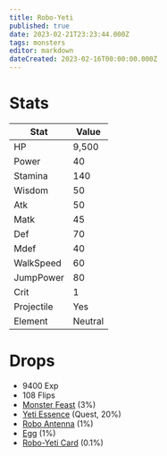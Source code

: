 ```yaml
---
title: Robo-Yeti
published: true
date: 2023-02-21T23:23:44.000Z
tags: monsters
editor: markdown
dateCreated: 2023-02-16T00:00:00.000Z
---
```


# Stats
|Stat|Value|
|-|-|
|HP|9,500|
|Power|40|
|Stamina|140|
|Wisdom|50|
|Atk|50|
|Matk|45|
|Def|70|
|Mdef|40|
|WalkSpeed|60|
|JumpPower|80|
|Crit|1|
|Projectile|Yes|
|Element|Neutral|

# Drops
 * 9400 Exp
 * 108 Flips
 * [Monster Feast](/items/monster-feast.md) (3%)
 * [Yeti Essence](/items/yeti-essence.md) (Quest, 20%)
 * [Robo Antenna](/items/robo-antenna.md) (1%)
 * [Egg](/items/egg.md) (1%)
 * [Robo-Yeti Card](/items/robo-yeti-card.md) (0.1%)
